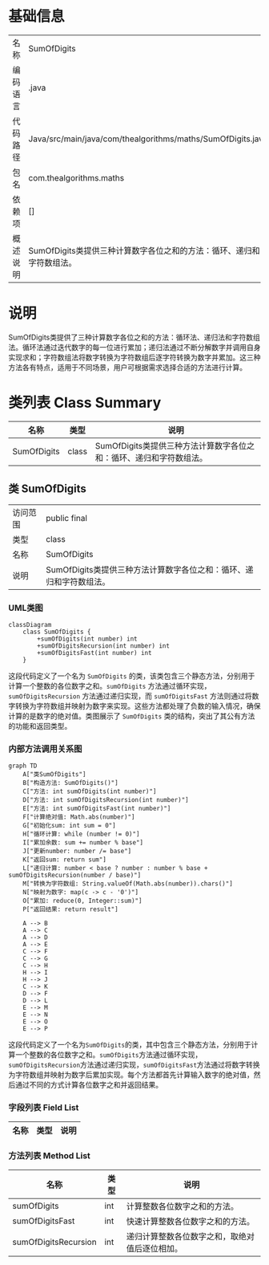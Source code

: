 # 基础信息

|      |      |
|------|------|
| 名称 | SumOfDigits |
| 编码语言 | .java |
| 代码路径 | Java/src/main/java/com/thealgorithms/maths/SumOfDigits.java |
| 包名 | com.thealgorithms.maths |
| 依赖项 | [] |
| 概述说明 | SumOfDigits类提供三种计算数字各位之和的方法：循环、递归和字符数组法。 |

# 说明

SumOfDigits类提供了三种计算数字各位之和的方法：循环法、递归法和字符数组法。循环法通过迭代数字的每一位进行累加；递归法通过不断分解数字并调用自身实现求和；字符数组法将数字转换为字符数组后逐字符转换为数字并累加。这三种方法各有特点，适用于不同场景，用户可根据需求选择合适的方法进行计算。

# 类列表 Class Summary

| 名称   | 类型  | 说明 |
|-------|------|-------------|
| SumOfDigits | class | SumOfDigits类提供三种方法计算数字各位之和：循环、递归和字符数组法。 |



## 类 SumOfDigits

|      |      |
|------|------|
| 访问范围 | public final |
| 类型 | class |
| 名称 | SumOfDigits |
| 说明 | SumOfDigits类提供三种方法计算数字各位之和：循环、递归和字符数组法。 |


### UML类图

```mermaid
classDiagram
    class SumOfDigits {
        +sumOfDigits(int number) int
        +sumOfDigitsRecursion(int number) int
        +sumOfDigitsFast(int number) int
    }
```

这段代码定义了一个名为 `SumOfDigits` 的类，该类包含三个静态方法，分别用于计算一个整数的各位数字之和。`sumOfDigits` 方法通过循环实现，`sumOfDigitsRecursion` 方法通过递归实现，而 `sumOfDigitsFast` 方法则通过将数字转换为字符数组并映射为数字来实现。这些方法都处理了负数的输入情况，确保计算的是数字的绝对值。类图展示了 `SumOfDigits` 类的结构，突出了其公有方法的功能和返回类型。


### 内部方法调用关系图

```mermaid
graph TD
    A["类SumOfDigits"]
    B["构造方法: SumOfDigits()"]
    C["方法: int sumOfDigits(int number)"]
    D["方法: int sumOfDigitsRecursion(int number)"]
    E["方法: int sumOfDigitsFast(int number)"]
    F["计算绝对值: Math.abs(number)"]
    G["初始化sum: int sum = 0"]
    H["循环计算: while (number != 0)"]
    I["累加余数: sum += number % base"]
    J["更新number: number /= base"]
    K["返回sum: return sum"]
    L["递归计算: number < base ? number : number % base + sumOfDigitsRecursion(number / base)"]
    M["转换为字符数组: String.valueOf(Math.abs(number)).chars()"]
    N["映射为数字: map(c -> c - '0')"]
    O["累加: reduce(0, Integer::sum)"]
    P["返回结果: return result"]

    A --> B
    A --> C
    A --> D
    A --> E
    C --> F
    C --> G
    C --> H
    H --> I
    H --> J
    C --> K
    D --> F
    D --> L
    E --> M
    E --> N
    E --> O
    E --> P
```

这段代码定义了一个名为`SumOfDigits`的类，其中包含三个静态方法，分别用于计算一个整数的各位数字之和。`sumOfDigits`方法通过循环实现，`sumOfDigitsRecursion`方法通过递归实现，`sumOfDigitsFast`方法通过将数字转换为字符数组并映射为数字后累加实现。每个方法都首先计算输入数字的绝对值，然后通过不同的方式计算各位数字之和并返回结果。

### 字段列表 Field List

| 名称  | 类型  | 说明 |
|-------|-------|------|

### 方法列表 Method List

| 名称  | 类型  | 说明 |
|-------|-------|------|
| sumOfDigits | int | 计算整数各位数字之和的方法。 |
| sumOfDigitsFast | int | 快速计算整数各位数字之和的方法。 |
| sumOfDigitsRecursion | int | 递归计算整数各位数字之和，取绝对值后逐位相加。 |




